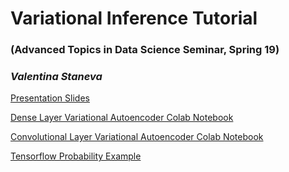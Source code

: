 # Variational Inference Tutorial 
### (Advanced Topics in Data Science Seminar, Spring 19)
### *Valentina Staneva*

[Presentation Slides](https://github.com/valentina-s/Variational_Inference/blob/master/Variational_Inference.pdf)

[Dense Layer Variational Autoencoder Colab Notebook](https://colab.research.google.com/drive/1iRjz5_jvAWqtP4tDvRnxrKn-ZW8968yp)

[Convolutional Layer Variational Autoencoder Colab Notebook](https://colab.research.google.com/drive/1T7zHsrwBn5gonoXYUTyQYRPKbJ62mO8k)

[Tensorflow Probability Example](https://github.com/tensorflow/probability/blob/master/tensorflow_probability/examples/jupyter_notebooks/Probabilistic_Layers_VAE.ipynb)

